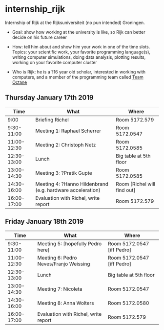 # internship_rijk

Internship of Rijk at the Rijksuniversiteit (no pun intended) Groningen.

 * Goal: show how working at the university is 
   like, so Rijk can better decide on his future career

 * How: tell him about and show him your work in one of the time slots.
   Topics: your scientific work, your favorite programming language(s),
   writing computer simulations, doing data analysis, plotting results,
   working on your favorite computer cluster

 * Who is Rijk: he is a ?16 year old scholar, interested in working with computers,
   and a member of the programming team called 
   [Team Octane](https://github.com/richelbilderbeek/djog_unos_2018)

## Thursday January 17th 2019

Time|What|Where
---|---|---
9:00|Briefing Richel|Room 5172.579
9:30-11:00|Meeting 1: Raphael Scherrer|Room 5172.0547
11:00-12:30|Meeting 2: Christoph Netz|Room 5172.0585
12:30-13:00|Lunch|Big table at 5th floor
13:00-14:30|Meeting 3: ?Pratik Gupte|Room 5172.0585
14:30-16:00|Meeting 4: ?Hanno Hildenbrand (e.g. hardware acceleration)|Room [Richel will find out]
16:00-17:00|Evaluation with Richel, write report|Room 5172.579

## Friday January 18th 2019

Time|What|Where
---|---|---
9:30-11:00|Meeting 5: [hopefully Pedro here]|Room 5172.0547 [iff Pedro]
11:00-12:30|Meeting 6: Pedro Neves/Franjo Weissing|Room 5172.0547 [iff Pedro]
12:30-13:00|Lunch|Big table at 5th floor
13:00-14:30|Meeting 7: Nicoleta|Room 5172.0547
14:30-16:00|Meeting 8: Anna Wolters|Room 5172.0580
16:00-17:00|Evaluation with Richel, write report|Room 5172.579
